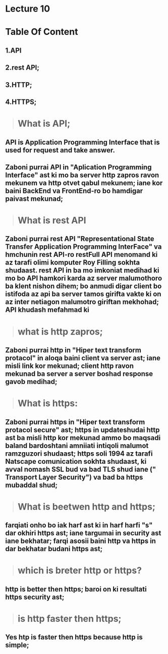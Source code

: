 # Lecture 10
# Table Of Content
## 1.API
## 2.rest API;
## 3.HTTP;
## 4.HTTPS;
># What is API;
## API is Application Programming Interface that is used for request and take answer.
## Zaboni purrai API in "Aplication Programming Interface" ast ki mo ba server http zapros ravon mekunem va http otvet qabul mekunem; iane kor baini BackEnd va FrontEnd-ro bo hamdigar paivast mekunad;
># What is rest API
## Zaboni purrai rest API "Representational State Transfer Application Programming InterFace" va hmchunin rest API-ro restFull API menomand ki az tarafi olimi komputer Roy Filling sokhta shudaast. rest API in ba mo imkoniat medihad ki mo bo API hamkori karda az server malumothoro ba klent nishon dihem; bo anmudi digar client bo istifoda az api ba server tamos girifta vakte ki on az inter netiagon malumotro giriftan mekhohad; API khudash mefahmad ki 
># what is http zapros;
## Zaboni purrai http in "Hiper text transform protacol" in aloqa baini client va server ast; iane misli link kor mekunad; client http ravon mekunad ba server a server boshad response gavob medihad;
># What is https:
## Zaboni purrai https in "Hiper text transform protacol secure" ast; https in updateshudai http ast ba misli http kor mekunad ammo bo maqsadi baland bardoshtani amniiati intiqoli malumot ramzguzori shudaast; https soli 1994 az tarafi Natscape comunication sokhta shudaast, ki avval nomash SSL bud va bad TLS shud iane (" Transport Layer Security") va bad ba https mubaddal shud;
># What is beetwen http and https;
## farqiati onho bo iak harf ast ki in harf harfi "s" dar okhiri https ast; iane targumai in security ast iane bekhatar; farqi asosii baini http va https in dar bekhatar budani https ast;
># which is breter http or https?
## http is better then https; baroi on ki resultati https security ast;
># is http faster then https;
## Yes htp is faster then https because http is simple;